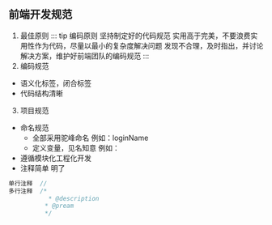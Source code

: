 ## 前端开发规范
1. 最佳原则
 ::: tip 编码原则
 坚持制定好的代码规范
 实用高于完美，不要浪费实用性作为代码，尽量以最小的复杂度解决问题
 发现不合理，及时指出，并讨论解决方案，维护好前端团队的编码规范
 :::
2. 编码规范
  - 语义化标签，闭合标签
  - 代码结构清晰
3. 项目规范
  - 命名规范
    + 全部采用驼峰命名   例如：loginName
    + 定义变量，见名知意 例如： 
  - 遵循模块化工程化开发
  - 注释简单 明了
  ``` js
  单行注释  // 
  多行注释  /*
             * @description
            * @pream
            */
  ```
  